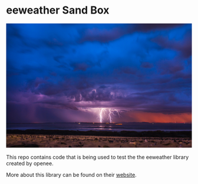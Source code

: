 # eeweather Sand Box
![](./images/jandre-van-der-walt-559177-unsplash.jpg)

This repo contains code that is being used to test the the eeweather library created by openee.

More about this library can be found on their [website](http://eeweather.openee.io/en/latest/).

##
